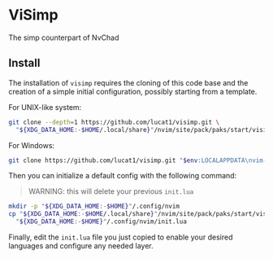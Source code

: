 # ViSimp

The simp counterpart of NvChad

## Install

The installation of `visimp` requires the cloning of this code base and the
creation of a simple initial configuration, possibly starting from a template.

For UNIX-like system:
```sh
git clone --depth=1 https://github.com/lucat1/visimp.git \
  "${XDG_DATA_HOME:-$HOME/.local/share}"/nvim/site/pack/paks/start/visimp
```

For Windows:
```sh
git clone https://github.com/lucat1/visimp.git "$env:LOCALAPPDATA\nvim-data\site\pack/paks/start/visimp"
```

Then you can initialize a default config with the following command:
> WARNING: this will delete your previous `init.lua`
```sh
mkdir -p "${XDG_DATA_HOME:-$HOME}"/.config/nvim
cp "${XDG_DATA_HOME:-$HOME/.local/share}"/nvim/site/pack/paks/start/visimp/_init.lua \
  "${XDG_DATA_HOME:-$HOME}"/.config/nvim/init.lua
```

Finally, edit the `init.lua` file you just copied to enable your desired
languages and configure any needed layer.
